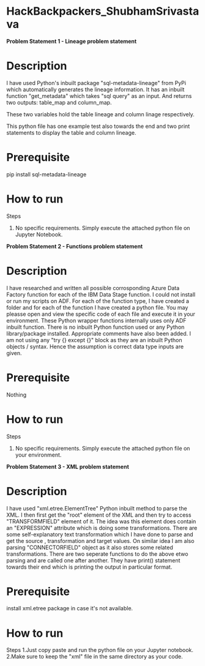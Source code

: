 # HackBackpackers_ShubhamSrivastava

**Problem Statement 1 - Lineage problem statement**
# Description
I have used Python's inbuilt package "sql-metadata-lineage" from PyPi which automatically generates the lineage
information. It has an inbuilt function "get_metadata" which takes "sql query" as an input. And returns two outputs:
table_map and column_map.

These two variables hold the table lineage and column linage respectively.

This python file has one example test also towards the end and two print statements to display the table 
and column lineage.

# Prerequisite
pip install sql-metadata-lineage


# How to run
Steps
1. No specific requirements. Simply execute the attached python file on Jupyter Notebook.

**Problem Statement 2 - Functions problem statement**
# Description
I have researched and written all possible corrosponding Azure Data Factory function for each of the IBM Data Stage 
function. I could not install or run my scripts on ADF. 
For each of the function type, I have created a folder and for each of the function I have created a python file.
You may pleasse open and view the specific code of each file and execute it in your environment.
These Python wrapper functions internally uses only ADF inbuilt function. There is no inbuilt Python function
used or any Python library/package installed.
Appropriate comments have also been added.
I am not using any "try {} except {}" block as they are an inbuilt Python objects / syntax. Hence the assumption
is correct data type inputs are given.

# Prerequisite
Nothing

# How to run
Steps
1. No specific requirements. Simply execute the attached python file on your environment.

**Problem Statement 3 - XML problem statement**
# Description
I have used "xml.etree.ElementTree" Python inbuilt method to parse the XML. I then first get the "root" element
of the XML and then try to access "TRANSFORMFIELD" element of it. 
The idea was this element does contain an "EXPRESSION" attribute which is doing some transformations.
There are some self-explanatory text transformation which I have done to parse and get the source , transformation and target
values.
On similar idea I am also parsing "CONNECTORFIELD" object as it also stores some related transformations.
There are two seperate functions to do the above etwo parsing and are called one after another. They have print() 
statement towards their end which is printing the output in particular format.

# Prerequisite
install xml.etree package in case it's not available.

# How to run
Steps
1.Just copy paste and run the python file on your Jupyter notebook.
2.Make sure to keep the "xml" file in the same directory as your code.
